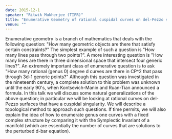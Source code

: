 ```yaml
---
date: 2015-12-1
speaker: "Ritwik Mukherjee (TIFR)"
title: "Enumerative Geometry of rational cuspidal curves on del-Pezzo surfaces."
venue: ""
---
```

Enumerative geometry is a branch of mathematics that deals
with the following question: "How many geometric objects are there that
satisfy certain constraints?" The simplest example of such a question is
"How many lines pass through two points?". A more interesting question
is "How many lines are there in three dimensional space that intersect
four generic lines?". An extremely important class of enumerative question
is to ask "How many rational (genus 0) degree d curves are there in
CP^2 that pass through 3d-1 generic points?" Although this question
was investigated in the nineteenth century, a complete solution to this
problem was unknown until the early 90's, when Kontsevich-Manin
and Ruan-Tian announced a formula. In this talk we will discuss some
natural generalizations of the above question; in particular we will be
looking
at rational curves on del-Pezzo surfaces that have a cuspidal singularity.
We
will describe a topological method to approach such questions. If time
permits, we will also explain the idea of how to enumerate genus one
curves with a fixed complex structure by comparing it with the Symplectic
Invariant of a manifold (which are essentially the number of curves that
are
solutions to the perturbed d-bar equation).
